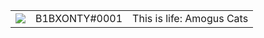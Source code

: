 

<table>
  <tr>
    <td><img src="https://lanyard.cnrad.dev/api/1021115133466005525?hideStatus=true&idleMessage=Stay%20anonymous%20because%20you%20never%20know%20what%27s%20going%20to%20happen.%20Freedom%20is%20the%20dreams%20that%20sometimes%20limit%20you%20or%20that%20you%20love." href=""></td>
    <td>B1BXONTY#0001</td>
    <td>This is life: Amogus Cats</td>
  </tr>
</table>
